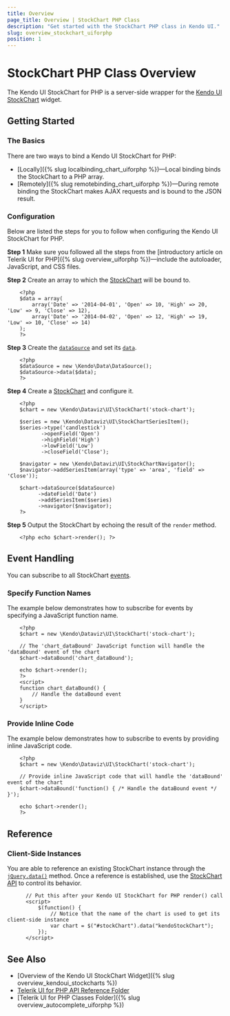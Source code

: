 ```yaml
---
title: Overview
page_title: Overview | StockChart PHP Class
description: "Get started with the StockChart PHP class in Kendo UI."
slug: overview_stockchart_uiforphp
position: 1
---
```


# StockChart PHP Class Overview

The Kendo UI StockChart for PHP is a server-side wrapper for the [Kendo UI StockChart](/api/javascript/dataviz/ui/stock-chart) widget.

## Getting Started

### The Basics

There are two ways to bind a Kendo UI StockChart for PHP:

* [Locally]({% slug localbinding_chart_uiforphp %})&mdash;Local binding binds the StockChart to a PHP array.
* [Remotely]({% slug remotebinding_chart_uiforphp %})&mdash;During remote binding the StockChart makes AJAX requests and is bound to the JSON result.

### Configuration

Below are listed the steps for you to follow when configuring the Kendo UI StockChart for PHP.

**Step 1** Make sure you followed all the steps from the [introductory article on Telerik UI for PHP]({% slug overview_uiforphp %})&mdash;include the autoloader, JavaScript, and CSS files.

**Step 2** Create an array to which the [StockChart](/api/php/Kendo/Dataviz/UI/StockChart) will be bound to.



        <?php
        $data = array(
            array('Date' => '2014-04-01', 'Open' => 10, 'High' => 20, 'Low' => 9, 'Close' => 12),
            array('Date' => '2014-04-02', 'Open' => 12, 'High' => 19, 'Low' => 10, 'Close' => 14)
        );
        ?>

**Step 3** Create the [`dataSource`](/api/php/Kendo/Data/DataSource) and set its [`data`](/api/php/Kendo/Data/DataSource#data).



        <?php
        $dataSource = new \Kendo\Data\DataSource();
        $dataSource->data($data);
        ?>

**Step 4** Create a [StockChart](/api/php/Kendo/Dataviz/UI/StockChart) and configure it.



        <?php
        $chart = new \Kendo\Dataviz\UI\StockChart('stock-chart');

        $series = new \Kendo\Dataviz\UI\StockChartSeriesItem();
        $series->type('candlestick')
               ->openField('Open')
               ->highField('High')
               ->lowField('Low')
               ->closeField('Close');

        $navigator = new \Kendo\Dataviz\UI\StockChartNavigator();
        $navigator->addSeriesItem(array('type' => 'area', 'field' => 'Close'));

        $chart->dataSource($dataSource)
              ->dateField('Date')
              ->addSeriesItem($series)
              ->navigator($navigator);
        ?>

**Step 5** Output the StockChart by echoing the result of the `render` method.



        <?php echo $chart->render(); ?>

## Event Handling

You can subscribe to all StockChart [events](/api/javascript/dataviz/ui/stock-chart#events).

### Specify Function Names

The example below demonstrates how to subscribe for events by specifying a JavaScript function name.



        <?php
        $chart = new \Kendo\Dataviz\UI\StockChart('stock-chart');

        // The 'chart_dataBound' JavaScript function will handle the 'dataBound' event of the chart
        $chart->dataBound('chart_dataBound');

        echo $chart->render();
        ?>
        <script>
        function chart_dataBound() {
            // Handle the dataBound event
        }
        </script>

### Provide Inline Code

The example below demonstrates how to subscribe to events by providing inline JavaScript code.



        <?php
        $chart = new \Kendo\Dataviz\UI\StockChart('stock-chart');

        // Provide inline JavaScript code that will handle the 'dataBound' event of the chart
        $chart->dataBound('function() { /* Handle the dataBound event */ }');

        echo $chart->render();
        ?>

<!--*-->
## Reference

### Client-Side Instances

You are able to reference an existing StockChart instance through the [`jQuery.data()`](https://api.jquery.com/jQuery.data/) method. Once a reference is established, use the [StockChart API](/api/javascript/dataviz/ui/stock-chart#methods) to control its behavior.



          // Put this after your Kendo UI StockChart for PHP render() call
          <script>
              $(function() {
                  // Notice that the name of the chart is used to get its client-side instance
                  var chart = $("#stockChart").data("kendoStockChart");
              });
          </script>

## See Also

* [Overview of the Kendo UI StockChart Widget]({% slug overview_kendoui_stockcharts %})
* [Telerik UI for PHP API Reference Folder](/api/php/Kendo/UI/AutoComplete)
* [Telerik UI for PHP Classes Folder]({% slug overview_autocomplete_uiforphp %})
